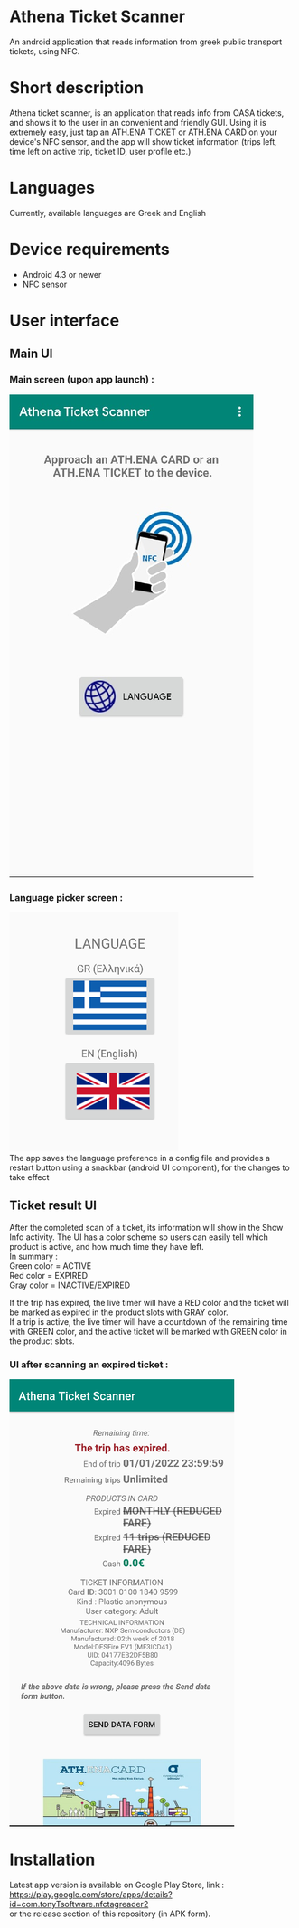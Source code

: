# Athena Ticket Scanner
An android application that reads information from greek public transport tickets, using NFC.

# Short description
Athena ticket scanner, is an application that reads info from OASA tickets, and shows it to the user in an convenient and friendly GUI.
Using it is extremely easy, just tap an ATH.ENA TICKET or ATH.ENA CARD on your device's NFC sensor, and the app will show ticket information (trips left, time left on active trip, ticket ID, user profile etc.)

# Languages
Currently, available languages are Greek and English

# Device requirements
* Android 4.3 or newer
* NFC sensor

# User interface

## Main UI
### Main screen (upon app launch) :<br>
![mainscr](mainscreenx.jpg) <br>
### Language picker screen : <br>
![lang](langpicker.png) <br>
The app saves the language preference in a config file and provides a restart button using a snackbar (android UI component), for the changes to take effect

## Ticket result UI

After the completed scan of a ticket, its information will show in the Show Info activity.
The UI has a color scheme so users can easily tell which product is active, and how much time they have left.<br>
In summary :<br>
Green color = ACTIVE<br>
Red color = EXPIRED<br>
Gray color = INACTIVE/EXPIRED<br>

If the trip has expired, the live timer will have a RED color and the ticket will be marked as expired in the product slots with GRAY color.<br>
If a trip is active, the live timer will have a countdown of the remaining time with GREEN color, and the active ticket will be marked with GREEN color in the product slots.<br>


### UI after scanning an expired ticket : <br>
![expired](ticketscanexpired.png) <br>


# Installation
Latest app version is available on Google Play Store, link : https://play.google.com/store/apps/details?id=com.tonyTsoftware.nfctagreader2<br>
or the release section of this repository (in APK form).
